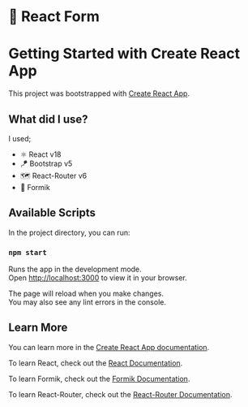 # 📝 React Form
# Getting Started with Create React App

This project was bootstrapped with [Create React App](https://github.com/facebook/create-react-app).

## What did I use?

I used;
- ⚛️ React v18
- 🪁 Bootstrap v5
- 🗺️ React-Router v6
- 📝 Formik

## Available Scripts

In the project directory, you can run:

### `npm start`

Runs the app in the development mode.\
Open [http://localhost:3000](http://localhost:3000) to view it in your browser.

The page will reload when you make changes.\
You may also see any lint errors in the console.

## Learn More

You can learn more in the [Create React App documentation](https://facebook.github.io/create-react-app/docs/getting-started).

To learn React, check out the [React Documentation](https://reactjs.org/).

To learn Formik, check out the [Formik Documentation](https://formik.org/).

To learn React-Router, check out the [React-Router Documentation](https://reactrouter.com/).